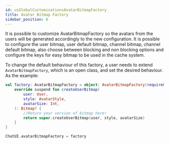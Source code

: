```yaml
---
id: uiGlobalCustomizationsAvatarBitmapFactory
title: Avatar Bitmap Factory
sidebar_position: 6
---
```


It is possible to customize AvatarBitmapFactory so the avatars from the users will
be generated accordingly to the new configuration. It is possible to configure
the user bitmap, user default bitmap, channel bitmap, channel default bitmap, also choose
between blocking and non blocking options and configure the keys for easy bitmap to be used
in the cache system.

To change the default behaviour of this factory, a user needs to extend `AvatarBitmapFactory`,
which is an open class, and set the desired behaviour. As the example:

```kotlin
val factory: AvatarBitmapFactory = object: AvatarBitmapFactory(requireContext()) {
    override suspend fun createUserBitmap(
        user: User,
        style: AvatarStyle,
        avatarSize: Int,
    ): Bitmap? {
        //Return your version of bitmap here!
        return super.createUserBitmap(user, style, avatarSize)
    }
}

ChatUI.avatarBitmapFactory = factory
```
